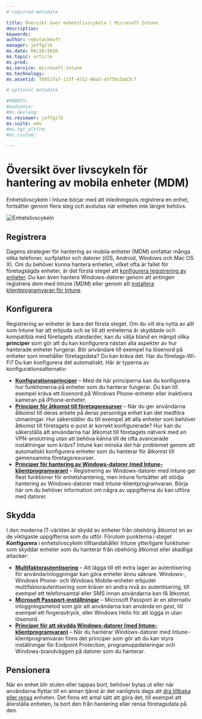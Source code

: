 ```yaml
---
# required metadata

title: Översikt över enhetslivscykeln | Microsoft Intune
description:
keywords:
author: robstackmsft
manager: jeffgilb
ms.date: 04/28/2016
ms.topic: article
ms.prod:
ms.service: microsoft-intune
ms.technology:
ms.assetid: f6051fa7-133f-4712-86a5-e5f5bc5ab3c7

# optional metadata

#ROBOTS:
#audience:
#ms.devlang:
ms.reviewer: jeffgilb
ms.suite: ems
#ms.tgt_pltfrm:
#ms.custom:

---
```


# Översikt över livscykeln för hantering av mobila enheter (MDM)

Enhetslivscykeln i Intune börjar med att inledningsvis registrera en enhet, fortsätter genom flera steg och avslutas när enheten inte längre behövs.

![Enhetslivscykeln](./media/devicelifecycle_nobg.png "the Intune device lifecycle")

## Registrera
Dagens strategier för hantering av mobila enheter (MDM) omfattar många olika telefoner, surfplattor och datorer (iOS, Android, Windows och Mac OS X). Om du behöver kunna hantera enheten, vilket ofta är fallet för företagsägda enheter, är det första steget att [konfigurera registrering av enheter](enroll-devices-in-microsoft-intune.md). Du kan även hantera Windows-datorer genom att antingen registrera dem med Intune (MDM) eller genom att [installera klientprogramvaran för Intune](manage-windows-pcs-with-microsoft-intune.md).

## Konfigurera
Registrering av enheter är bara det första steget. Om du vill dra nytta av allt som Intune har att erbjuda och se till att enheterna är skyddade och kompatibla med företagets standarder, kan du välja bland en mängd olika **principer** som gör att du kan konfigurera nästan alla aspekter av hur hanterade enheter fungerar. Bör användare till exempel ha lösenord på enheter som innehåller företagsdata? Du kan kräva det. Har du företags-Wi-Fi? Du kan konfigurera det automatiskt. Här är typerna av konfigurationsalternativ:

- [**Konfigurationsprinciper**](manage-settings-and-features-on-your-devices-with-microsoft-intune-policies.md) – Med de här principerna kan du konfigurera hur funktionerna på enheter som du hanterar fungerar. Du kan till exempel kräva ett lösenord på Windows Phone-enheter eller inaktivera kameran på iPhone-enheter.
- [**Principer för åtkomst till företagsresurser**](enable-access-to-company-resources-with-microsoft-intune.md) – När du ger användarna åtkomst till deras arbete på deras personliga enhet kan det medföra utmaningar. Hur säkerställer du till exempel att alla enheter som behöver åtkomst till företagets e-post är korrekt konfigurerade? Hur kan du säkerställa att användarna har åtkomst till företagets nätverk med en VPN-anslutning utan att behöva känna till de ofta avancerade inställningar som krävs? Intune kan minska det här problemet genom att automatiskt konfigurera enheter som du hanterar för åtkomst till gemensamma företagsresurser.
- [**Principer för hantering av Windows-datorer (med Intune-klientprogramvaran)**](common-windows-pc-management-tasks-with-the-microsoft-intune-computer-client.md) – Registrering av Windows-datorer med Intune ger flest funktioner för enhetshantering, men Intune fortsätter att stödja hantering av Windows-datorer med Intune-klientprogramvaran. Börja här om du behöver information om några av uppgifterna du kan utföra med datorer.

## Skydda
I den moderna IT-världen är skydd av enheter från obehörig åtkomst en av de viktigaste uppgifterna som du utför. Förutom punkterna i steget **Konfigurera** i enhetslivscykeln tillhandahåller Intune ytterligare funktioner som skyddar enheter som du hanterar från obehörig åtkomst eller skadliga attacker:
- [**Multifaktorautentisering**](protect-windows-devices-with-multi-factor-authentication.md) – Att lägga till ett extra lager av autentisering för användarinloggningar kan göra enheter ännu säkrare. Windows-, Windows Phone- och Windows Mobile-enheter erbjuder multifaktorautentisering som kräver en andra nivå av autentisering, till exempel ett telefonsamtal eller SMS innan användarna kan få åtkomst.
- [**Microsoft Passport-inställningar**](control-microsoft-passport-settings-on-devices-with-microsoft-intune.md) – Microsoft Passport är en alternativ inloggningsmetod som gör att användarna kan använda en *gest*, till exempel ett fingeravtryck, eller Windows Hello för att logga in utan lösenord.
- [**Principer för att skydda Windows-datorer (med Intune-klientprogramvaran)**](policies-to-protect-windows-pcs-in-microsoft-intune.md) – När du hanterar Windows-datorer med Intune-klientprogramvaran finns det principer som gör att du kan styra inställningar för Endpoint Protection, programuppdateringar och Windows-brandväggen på datorer som du hanterar.

## Pensionera
När en enhet blir stulen eller tappas bort, behöver bytas ut eller när användarna flyttar till en annan tjänst är det vanligtvis dags att [dra tillbaka eller rensa](use-remote-wipe-to-help-protect-data-using-microsoft-intune.md) enheten. Det finns ett antal sätt att göra det, till exempel att återställa enheten, ta bort den från hantering eller rensa företagsdata på den.


<!--HONumber=May16_HO1-->



